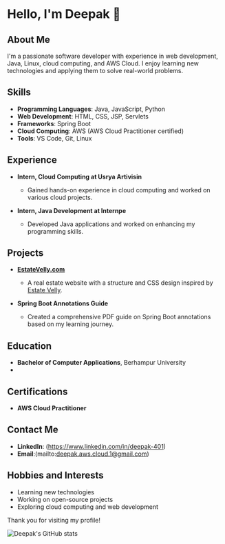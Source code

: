# Hello, I'm Deepak 👋

## About Me
I'm a passionate software developer with experience in web development, Java, Linux, cloud computing, and AWS Cloud. I enjoy learning new technologies and applying them to solve real-world problems.

## Skills
- **Programming Languages**: Java, JavaScript, Python
- **Web Development**: HTML, CSS, JSP, Servlets
- **Frameworks**: Spring Boot
- **Cloud Computing**: AWS (AWS Cloud Practitioner certified)
- **Tools**: VS Code, Git, Linux

## Experience
- **Intern, Cloud Computing at Usrya Artivisin**
  - Gained hands-on experience in cloud computing and worked on various cloud projects.

- **Intern, Java Development at Internpe**
  - Developed Java applications and worked on enhancing my programming skills.

## Projects
- **[EstateVelly.com](https://github.com/deepak-401/estatevelly)**
  - A real estate website with a structure and CSS design inspired by [Estate Velly](https://estate-velly.my.canva.site/).

- **Spring Boot Annotations Guide**
  - Created a comprehensive PDF guide on Spring Boot annotations based on my learning journey.

## Education
- **Bachelor of Computer Applications**, Berhampur University
- 
## Certifications
- **AWS Cloud Practitioner**

## Contact Me
- **LinkedIn**: (https://www.linkedin.com/in/deepak-401)
- **Email**:(mailto:deepak.aws.cloud.1@gmail.com)

## Hobbies and Interests
- Learning new technologies
- Working on open-source projects
- Exploring cloud computing and web development

Thank you for visiting my profile!

![Deepak's GitHub stats](https://github-readme-stats.vercel.app/api?username=deepak-401&show_icons=true&theme=radical)
